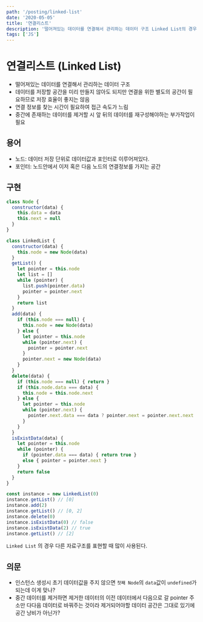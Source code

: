 ```yaml
---
path: '/posting/linked-list'
date: '2020-05-05'
title: '연결리스트'
description: '떨어져있는 데이터를 연결해서 관리하는 데이터 구조 Linked List의 경우 다른 자료구조를 표현할 때 많이 사용된다.'
tags: ['JS']
---
```


# 연결리스트 (Linked List)

- 떨어져있는 데이터를 연결해서 관리하는 데이터 구조
- 데이터를 저장할 공간을 미리 만들지 않아도 되지만 연결을 위한 별도의 공간이 필요하므로 저장 효율이 좋지는 않음
- 연결 정보를 찾는 시간이 필요하여 접근 속도가 느림
- 중간에 존재하는 데이터를 제거할 시 앞 뒤의 데이터를 재구성해야하는 부가작업이 필요

## 용어

- 노드: 데이터 저장 단위로 데이터값과 포인터로 이루어져있다.
- 포인터: 노드안에서 이저 혹은 다음 노드의 연결정보를 가지는 공간

## 구현

```javascript
class Node {
  constructor(data) {
    this.data = data
    this.next = null
  }
}

class LinkedList {
  constructor(data) {
    this.node = new Node(data)
  }
  getList() {
    let pointer = this.node
    let list = []
    while (pointer) {
      list.push(pointer.data)
      pointer = pointer.next
    }
    return list
  }
  add(data) {
    if (this.node === null) {
      this.node = new Node(data)
    } else {
      let pointer = this.node
      while (pointer.next) {
        pointer = pointer.next
      }
      pointer.next = new Node(data)
    }
  }
  delete(data) {
    if (this.node === null) { return }
    if (this.node.data === data) {
      this.node = this.node.next
    } else {
      let pointer = this.node
      while (pointer.next) {
        pointer.next.data === data ? pointer.next = pointer.next.next : pointer = pointer.next
      }
    }
  }
  isExistData(data) {
    let pointer = this.node
    while (pointer) {
      if (pointer.data === data) { return true }
      else { pointer = pointer.next }
    }
    return false
  }
}

const instance = new LinkedList(0)
instance.getList() // [0]
instance.add(2)
instance.getList() // [0, 2]
instance.delete(0)
instance.isExistData(0) // false
instance.isExistData(2) // true
instance.getList() // [2]
```

`Linked List` 의 경우 다른 자료구조를 표현할 때 많이 사용된다.

## 의문

- 인스턴스 생성시 초기 데이터값을 주지 않으면 `첫째 Node`의 `data`값이 `undefined`가 되는데 이게 맞나?
- 중간 데이터를 제거하면 제거한 데이터의 이전 데이터에서 다음으로 갈 pointer 주소만 다다음 데이터로 바꿔주는 것이라 제거되어야할 데이터 공간은 그대로 있기에 공간 낭비가 아닌가?